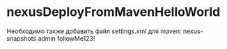 # nexusDeployFromMavenHelloWorld

Необходимо также добавить файл settings.xml для maven:
<settings>
<servers>
   <server>
      <id>nexus-snapshots</id>
      <username>admin</username>
      <password>followMe123!</password>
   </server>
</servers>
</settings>
